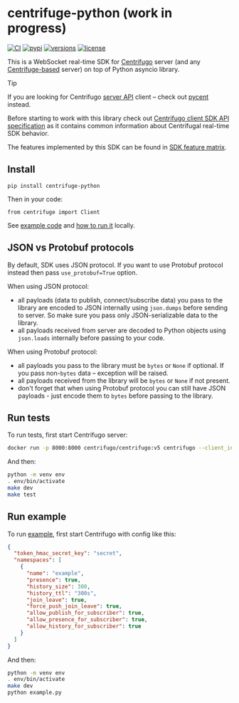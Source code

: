 # centrifuge-python (work in progress)

[![CI](https://github.com/centrifugal/centrifuge-python/actions/workflows/test.yml/badge.svg)](https://github.com/centrifugal/centrifuge-python/actions?query=event%3Apush+branch%3Amaster+workflow%3ACI)
[![pypi](https://img.shields.io/pypi/v/centrifuge-python.svg)](https://pypi.python.org/pypi/centrifuge-python)
[![versions](https://img.shields.io/pypi/pyversions/centrifuge-python.svg)](https://github.com/centrifugal/centrifuge-python)
[![license](https://img.shields.io/github/license/centrifugal/centrifuge-python.svg)](https://github.com/centrifugal/centrifuge-python/blob/master/LICENSE)

This is a WebSocket real-time SDK for [Centrifugo](https://github.com/centrifugal/centrifugo) server (and any [Centrifuge-based](https://github.com/centrifugal/centrifuge) server) on top of Python asyncio library.

> [!TIP]
> If you are looking for Centrifugo [server API](https://centrifugal.dev/docs/server/server_api) client – check out [pycent](https://github.com/centrifugal/pycent) instead.

Before starting to work with this library check out [Centrifugo client SDK API specification](https://centrifugal.dev/docs/transports/client_api) as it contains common information about Centrifugal real-time SDK behavior.

The features implemented by this SDK can be found in [SDK feature matrix](https://centrifugal.dev/docs/transports/client_sdk#sdk-feature-matrix).

## Install

```
pip install centrifuge-python
```

Then in your code:

```
from centrifuge import Client
```

See [example code](https://github.com/centrifugal/centrifuge-python/blob/master/example.py) and [how to run it](#run-example) locally.

## JSON vs Protobuf protocols

By default, SDK uses JSON protocol. If you want to use Protobuf protocol instead then pass `use_protobuf=True` option.

When using JSON protocol:

* all payloads (data to publish, connect/subscribe data) you pass to the library are encoded to JSON internally using `json.dumps` before sending to server. So make sure you pass only JSON-serializable data to the library.
* all payloads received from server are decoded to Python objects using `json.loads` internally before passing to your code.

When using Protobuf protocol:

* all payloads you pass to the library must be `bytes` or `None` if optional. If you pass non-`bytes` data – exception will be raised.
* all payloads received from the library will be `bytes` or `None` if not present.
* don't forget that when using Protobuf protocol you can still have JSON payloads - just encode them to `bytes` before passing to the library.

## Run tests

To run tests, first start Centrifugo server:

```bash
docker run -p 8000:8000 centrifugo/centrifugo:v5 centrifugo --client_insecure --log_level debug
```

And then:

```bash
python -m venv env
. env/bin/activate
make dev
make test
```

## Run example

To run [example](https://github.com/centrifugal/centrifuge-python/blob/master/example.py), first start Centrifugo with config like this:

```json
{
  "token_hmac_secret_key": "secret",
  "namespaces": [
    {
      "name": "example",
      "presence": true,
      "history_size": 300,
      "history_ttl": "300s",
      "join_leave": true,
      "force_push_join_leave": true,
      "allow_publish_for_subscriber": true,
      "allow_presence_for_subscriber": true,
      "allow_history_for_subscriber": true
    }
  ]
}
```

And then:

```bash
python -m venv env
. env/bin/activate
make dev
python example.py
```
